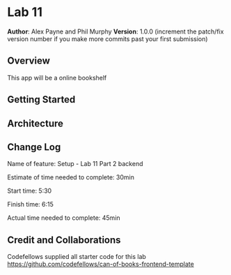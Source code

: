 # Lab 11

**Author**: Alex Payne and Phil Murphy
**Version**: 1.0.0 (increment the patch/fix version number if you make more commits past your first submission)

## Overview
This app will be a online bookshelf

## Getting Started

## Architecture
<!-- Provide a detailed description of the application design. What technologies (languages, libraries, etc) you're using, and any other relevant design information. -->

## Change Log
Name of feature: Setup - Lab 11 Part 2 backend

Estimate of time needed to complete: 30min

Start time: 5:30

Finish time: 6:15

Actual time needed to complete: 45min

## Credit and Collaborations
Codefellows supplied all starter code for this lab https://github.com/codefellows/can-of-books-frontend-template
